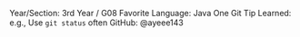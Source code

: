 Year/Section: 3rd Year / G08
Favorite Language: Java
One Git Tip Learned: e.g., Use `git status` often
GitHub: @ayeee143
